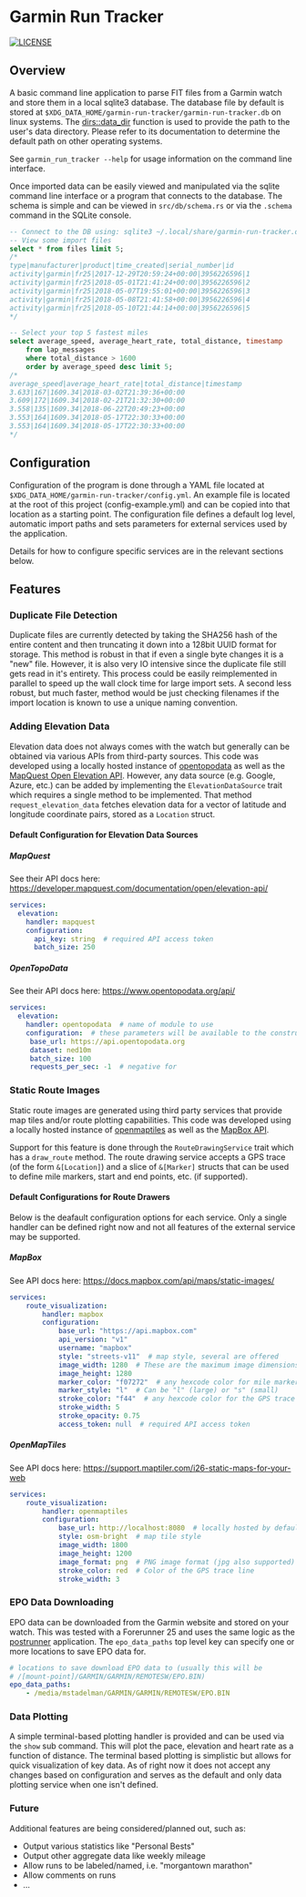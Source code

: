 # Garmin Run Tracker
[![LICENSE](https://img.shields.io/badge/license-MIT-blue.svg)](LICENSE)

## Overview

A basic command line application to parse FIT files from a Garmin watch
and store them in a local sqlite3 database. The database file by default
is stored at `$XDG_DATA_HOME/garmin-run-tracker/garmin-run-tracker.db`
on linux systems. The
[dirs::data_dir](https://docs.rs/dirs/2.0.2/dirs/fn.data_dir.html)
function is used to provide the path to the user's data directory.
Please refer to its documentation to determine the default path on other
operating systems.

See `garmin_run_tracker --help` for usage information on the command line
interface.

Once imported data can be easily viewed and manipulated via the sqlite
command line interface or a program that connects to the database. The
schema is simple and can be viewed in `src/db/schema.rs` or via the
`.schema` command in the SQLite console.


```sql
-- Connect to the DB using: sqlite3 ~/.local/share/garmin-run-tracker.db
-- View some import files
select * from files limit 5;
/*
type|manufacturer|product|time_created|serial_number|id
activity|garmin|fr25|2017-12-29T20:59:24+00:00|3956226596|1
activity|garmin|fr25|2018-05-01T21:41:24+00:00|3956226596|2
activity|garmin|fr25|2018-05-07T19:55:01+00:00|3956226596|3
activity|garmin|fr25|2018-05-08T21:41:58+00:00|3956226596|4
activity|garmin|fr25|2018-05-10T21:44:14+00:00|3956226596|5
*/

-- Select your top 5 fastest miles
select average_speed, average_heart_rate, total_distance, timestamp
    from lap_messages
    where total_distance > 1600
    order by average_speed desc limit 5;
/*
average_speed|average_heart_rate|total_distance|timestamp
3.633|167|1609.34|2018-03-02T21:39:36+00:00
3.609|172|1609.34|2018-02-21T21:32:30+00:00
3.558|135|1609.34|2018-06-22T20:49:23+00:00
3.553|164|1609.34|2018-05-17T22:30:33+00:00
3.553|164|1609.34|2018-05-17T22:30:33+00:00
*/
```

## Configuration
Configuration of the program is done through a YAML file located at
`$XDG_DATA_HOME/garmin-run-tracker/config.yml`. An example file is
located at the root of this project (config-example.yml) and can be
copied into that location as a starting point. The configuration file
defines a default log level, automatic import paths and sets parameters
for external services used by the application.

Details for how to configure specific services are in the relevant sections
below.

## Features


### Duplicate File Detection

Duplicate files are currently detected by taking the SHA256 hash of the
entire content and then truncating it down into a 128bit UUID format for
storage. This method is robust in that if even a single byte changes it
is a "new" file. However, it is also very IO intensive since the duplicate
file still gets read in it's entirety. This process could be easily
reimplemented in parallel to speed up the wall clock time for large import
sets. A second less robust, but much faster, method would be just checking
filenames if the import location is known to use a unique naming convention.


### Adding Elevation Data

Elevation data does not always comes with the watch but generally can be
obtained via various APIs from third-party sources. This code was
developed using a locally hosted instance of
[opentopodata](https://www.opentopodata.org/) as well as the [MapQuest
Open Elevation API](https://developer.mapquest.com/documentation/open/elevation-api/).
However, any data source (e.g. Google, Azure, etc.) can be added by
implementing the `ElevationDataSource` trait which requires a single
method to be implemented. That method `request_elevation_data` fetches
elevation data for a vector of latitude and longitude coordinate pairs,
stored as a `Location` struct.

#### Default Configuration for Elevation Data Sources

##### MapQuest

See their API docs here: https://developer.mapquest.com/documentation/open/elevation-api/
```yaml
services:
  elevation:
    handler: mapquest
    configuration:
      api_key: string  # required API access token
      batch_size: 250
```

##### OpenTopoData

See their API docs here: https://www.opentopodata.org/api/
```yaml
services:
  elevation:
    handler: opentopodata  # name of module to use
    configuration:  # these parameters will be available to the constructor
     base_url: https://api.opentopodata.org
     dataset: ned10m
     batch_size: 100
     requests_per_sec: -1  # negative for
```


### Static Route Images

Static route images are generated using third party services that provide
map tiles and/or route plotting capabilities. This code was developed using
a locally hosted instance of [openmaptiles](https://openmaptiles.org/) as
well as the [MapBox API](https://www.mapbox.com/).

Support for this feature is done through the `RouteDrawingService` trait
which has a `draw_route` method. The route drawing service accepts a GPS
trace (of the form `&[Location]`) and a slice of `&[Marker]` structs
that can be used to define mile markers, start and end points, etc.
(if supported).

#### Default Configurations for Route Drawers

Below is the deafault configuration options for each service. Only a single
handler can be defined right now and not all features of the external
service may be supported.

##### MapBox
See API docs here: https://docs.mapbox.com/api/maps/static-images/
```yaml
services:
    route_visualization:
        handler: mapbox
        configuration:
            base_url: "https://api.mapbox.com"
            api_version: "v1"
            username: "mapbox"
            style: "streets-v11"  # map style, several are offered
            image_width: 1280  # These are the maximum image dimensions
            image_height: 1280
            marker_color: "f07272"  # any hexcode color for mile markers
            marker_style: "l"  # Can be "l" (large) or "s" (small)
            stroke_color: "f44"  # any hexcode color for the GPS trace line
            stroke_width: 5
            stroke_opacity: 0.75
            access_token: null  # required API access token
```


##### OpenMapTiles
See API docs here: https://support.maptiler.com/i26-static-maps-for-your-web
```yaml
services:
    route_visualization:
        handler: openmaptiles
        configuration:
            base_url: http://localhost:8080  # locally hosted by default
            style: osm-bright  # map tile style
            image_width: 1800
            image_height: 1200
            image_format: png  # PNG image format (jpg also supported)
            stroke_color: red  # Color of the GPS trace line
            stroke_width: 3
```


### EPO Data Downloading

EPO data can be downloaded from the Garmin website and stored on your watch.
This was tested with a Forerunner 25 and uses the same logic as the
[postrunner](https://github.com/scrapper/postrunner) application. The
`epo_data_paths` top level key can specify one or more locations to save
EPO data for.

```yaml
# locations to save download EPO data to (usually this will be
# /[mount-point]/GARMIN/GARMIN/REMOTESW/EPO.BIN)
epo_data_paths:
    - /media/mstadelman/GARMIN/GARMIN/REMOTESW/EPO.BIN
```


### Data Plotting

A simple terminal-based plotting handler is provided and can be used via
the `show` sub command. This will plot the pace, elevation and heart rate
as a function of distance. The terminal based plotting is simplistic but
allows for quick visualization of key data. As of right now it does not
accept any changes based on configuration and serves as the default and
only data plotting service when one isn't defined.


### Future

Additional features are being considered/planned out, such as:
 * Output various statistics like "Personal Bests"
 * Output other aggregate data like weekly mileage
 * Allow runs to be labeled/named, i.e. "morgantown marathon"
 * Allow comments on runs
 * ...
